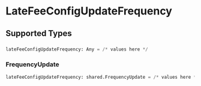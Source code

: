 # LateFeeConfigUpdateFrequency


## Supported Types

### 

```python
lateFeeConfigUpdateFrequency: Any = /* values here */
```

### FrequencyUpdate

```python
lateFeeConfigUpdateFrequency: shared.FrequencyUpdate = /* values here */
```

